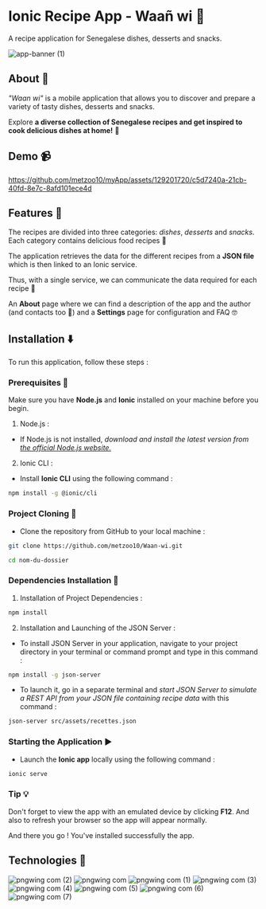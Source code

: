  # Ionic Recipe App - Waañ wi 🥞
 
A recipe application for Senegalese dishes, desserts and snacks.

![app-banner (1)](https://github.com/metzoo10/myApp/assets/129201720/c997e17e-df24-4017-ab06-03b6ea9c781e)



## About 🎯

*"Waan wi"* is a mobile application that allows you to discover and prepare a variety of tasty dishes, desserts and snacks.

Explore **a diverse collection of Senegalese recipes and get inspired to cook delicious dishes at home!** 🥗


## Demo 📹


https://github.com/metzoo10/myApp/assets/129201720/c5d7240a-21cb-40fd-8e7c-8afd101ece4d


## Features 📝

The recipes are divided into three categories: *dishes*, *desserts* and *snacks*. Each category contains delicious food recipes 🤤

The application retrieves the data for the different recipes from a **JSON file** which is then linked to an Ionic service.

Thus, with a single service, we can communicate the data required for each recipe 🥘

An **About** page where we can find a description of the app and the author (and contacts too 👀) and a **Settings** page for configuration and FAQ 🤓

## Installation ⬇️

To run this application, follow these steps :

### Prerequisites 📏

Make sure you have **Node.js** and **Ionic** installed on your machine before you begin.

1. Node.js :

 - If Node.js is not installed, *download and install the latest version from [the official Node.js website.](https://nodejs.org/)*

2. Ionic CLI :

 - Install **Ionic CLI** using the following command :

```bash
npm install -g @ionic/cli
```


### Project Cloning 🧬

 - Clone the repository from GitHub to your local machine :

```bash
git clone https://github.com/metzoo10/Waan-wi.git

cd nom-du-dossier
```


### Dependencies Installation 🔽

1. Installation of Project Dependencies :

```bash
npm install
```


2. Installation and Launching of the JSON Server :

 - To install JSON Server in your application, navigate to your project directory in your terminal or command prompt and type in this command :

```bash
npm install -g json-server
```
   
 - To launch it, go in a separate terminal and *start JSON Server to simulate a REST API from your JSON file containing recipe data*  with this command :

```bash
json-server src/assets/recettes.json
```


### Starting the Application ▶️

 - Launch the **Ionic app** locally using the following command :

```bash
ionic serve
```

### Tip 💡
Don't forget to view the app with an emulated device by clicking **F12**. And also to refresh your browser so the app will appear normally.

And there you go ! You've installed successfully the app.


## Technologies 🚀

![pngwing com (2)](https://github.com/metzoo10/myApp/assets/129201720/2fdc3dd0-e95b-41ac-a147-019b3ba78170)
![pngwing com](https://github.com/metzoo10/myApp/assets/129201720/73fc3ae2-ac21-42ec-b897-e7783368f9f0)
![pngwing com (1)](https://github.com/metzoo10/myApp/assets/129201720/9017ea48-d80b-401b-822c-156341762ca7)
![pngwing com (3)](https://github.com/metzoo10/myApp/assets/129201720/5c5736d6-12d3-4316-86c6-ac94a9c1bd4d)
![pngwing com (4)](https://github.com/metzoo10/myApp/assets/129201720/d50d8985-e7d2-413e-b976-248c58a59f6a)
![pngwing com (5)](https://github.com/metzoo10/myApp/assets/129201720/95552b4d-4a8c-432e-b115-2a98b51a8441)
![pngwing com (6)](https://github.com/metzoo10/myApp/assets/129201720/775a1fce-bbc2-4040-a315-e89fd263cbd4)
![pngwing com (7)](https://github.com/metzoo10/myApp/assets/129201720/c70c8318-f60f-4274-89da-55d3b99dde0e)


